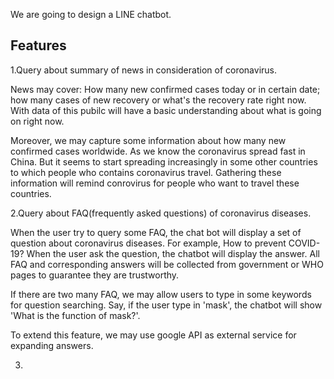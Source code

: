 We are going to design a LINE chatbot.


## Features

1.Query about summary of news in consideration of coronavirus.
  
  News may cover: How many new confirmed cases today or in certain date; how many cases of new recovery or what's the recovery rate right now. With data of this pubilc will have a basic understanding about what is going on right now.
  
  Moreover, we may capture some information about how many new confirmed cases worldwide. As we know the coronavirus spread fast in China. But it seems to start spreading increasingly in some other countries to which people who contains coronavirus travel. Gathering these information will remind conrovirus for people who want to travel these countries. 

2.Query about FAQ(frequently asked questions) of coronavirus diseases.

When the user try to query some FAQ, the chat bot will display a set of question about coronavirus diseases. For example, 
How to prevent COVID-19? When the user ask the question, the chatbot will display the answer. All FAQ and corresponding answers will be collected from government or WHO pages to guarantee they are trustworthy.

If there are two many FAQ, we may allow users to type in some keywords for question searching. Say, if the user type in 'mask', the chatbot will show 'What is the function of mask?'.

To extend this feature, we may use google API as external service for expanding answers.


3.





